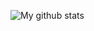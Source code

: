 ![My github stats](https://github-readme-stats.vercel.app/api?username=qwerty541&show_icons=true&include_all_commits=true&count_private=true&cache_seconds=1800&hide_border=true&icon_color=2d77dc&title_color=2d77dc&text_color=ffffff&bg_color=0d1117)
